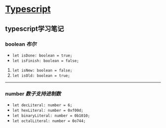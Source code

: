 # [Typescript](https://www.tslang.cn)
typescript学习笔记
----

### **boolean** *布尔*
- `let isDone: boolean = true;`
- `let isFinish: boolean = false;`
1. `let isNew: boolean = false;`
2. `let isOld: boolean = true;`

----
### **number** *数子支持进制数*
- `let decLiteral: number = 6;`
- `let hexLiteral: number = 0xf00d;`
- `let binaryLiteral: number = 0b1010;`
- `let octalLiteral: number = 0o744;`